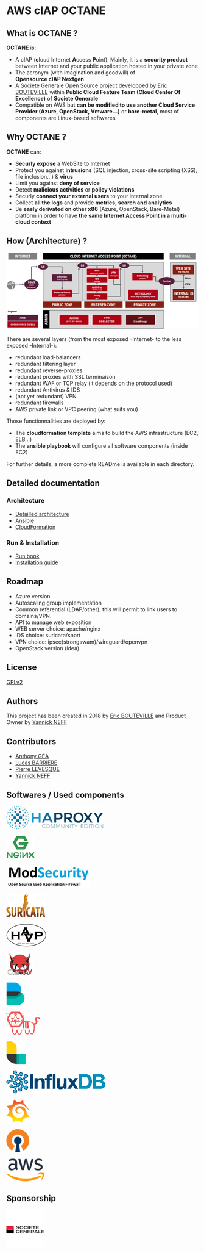 # AWS cIAP OCTANE

## What is OCTANE ?

**OCTANE** is:

* A cIAP (**c**loud **I**nternet **A**ccess **P**oint). Mainly, it is a **security product** between Internet and your public application hosted in your private zone
* The acronym (with imagination and goodwill) of **Opensource cIAP Nextgen**
* A Societe Generale Open Source project developped by [Eric BOUTEVILLE](https://github.com/qrn77) within **Public Cloud Feature Team (Cloud Center Of Excellence)** of **Societe Generale**
* Compatible on AWS but **can be modified to use another Cloud Service Provider (Azure, OpenStack, Vmware...)** or **bare-metal**, most of components are Linux-based softwares

## Why OCTANE ?

**OCTANE** can: 

* **Securly expose** a WebSite to Internet
* Protect you against **intrusions** (SQL injection, cross-site scripting (XSS), file inclusion...) & **virus**
* Limit you against **deny of service**
* Detect **malicious activities** or **policy violations**
* Securly **connect your external users** to your internal zone
* Collect **all the logs** and provide **metrics, search and analytics**
* Be **easly derivated on other x86** (Azure, OpenStack, Bare-Metal) platform in order to have **the same Internet Access Point in a multi-cloud context** 

## How (Architecture) ?

[![HLD](resources/img/ciap_octane_hld.png)]()

There are several layers (from the most exposed -Internet- to the less exposed -Internal-):

* redundant load-balancers
* redundant filtering layer
* redundant reverse-proxies
* redundant proxies with SSL terminaison
* redundant WAF or TCP relay (it depends on the protocol used)
* redundant Antivirus & IDS
* (not yet redundant) VPN
* redundant firewalls
* AWS private link or VPC peering (what suits you)

Those functionnalities are deployed by:
* The **cloudformation template** aims to build the AWS infrastructure (EC2, ELB...)
* The **ansible playbook** will configure all software components (inside EC2)

For further details, a more complete READme is available in each directory.

## Detailed documentation

### Architecture

* [Detailled architecture](documentation/architecture.md)
* [Ansible](ansible/READme.md)
* [CloudFormation](cloudformation/README.md)

### Run & Installation

* [Run book](documentation/run.md)
* [Installation guide](documentation/install.md)

## Roadmap

* Azure version
* Autoscaling group implementation
* Common referential (LDAP/other), this will permit to link users to domains/VPN.
* API to manage web exposition
* WEB server choice: apache/nginx 
* IDS choice: suricata/snort
* VPN choice: ipsec(strongswam)/wireguard/openvpn
* OpenStack version (idea)

## License

[GPLv2](https://www.gnu.org/licenses/old-licenses/gpl-2.0.en.html)

## Authors

This project has been created in 2018 by [Eric BOUTEVILLE](https://github.com/qrn77) and Product Owner by [Yannick NEFF](https://github.com/yannickneff)

## Contributors

* [Anthony GEA](https://www.linkedin.com/in/anthonygea/)
* [Lucas BARRIERE](https://github.com/urluba)
* [Pierre LEVESQUE](https://github.com/PierreLev74)
* [Yannick NEFF](https://github.com/yannickneff)


## Softwares / Used components

[![Haproxy](resources/img/haproxy_logo.png)](https://www.haproxy.org/)

[![Nginx](resources/img/nginx_logo.png)](https://nginx.org/)

[![ModSecurity](resources/img/modsecurity_logo.png)](https://www.modsecurity.org/)

[![Suricata](resources/img/suricata_logo.png)](https://suricata-ids.org/)

[![HAVP](resources/img/havp_logo.png)](http://www.havp.org/)

[![CLAMAV](resources/img/clamav_logo.png)](https://www.clamav.net/)

[![Beats](resources/img/beats_logo.png)](https://www.elastic.co/en/products/beats)

[![Telegraf](resources/img/telegraf_logo.png)](https://www.influxdata.com/time-series-platform/telegraf/)

[![Logstash](resources/img/logstash_logo.png)](https://www.elastic.co/fr/products/logstash)

[![Influxdb](resources/img/influxdb_logo.png)](https://www.influxdata.com/time-series-platform/influxdb/)

[![Grafana](resources/img/grafana_logo.png)](https://grafana.com/)

[![OpenVPN](resources/img/openvpn_logo.png)](https://openvpn.net/)

[![AWS](resources/img/aws_logo.png)](https://aws.amazon.com/fr/)

## Sponsorship

[![Societe Generale Logo](resources/img/logo_societe_generale.png)](https://www.societegenerale.fr/)
